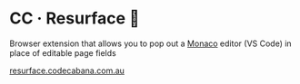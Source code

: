 # CC &middot; Resurface :hammer:

Browser extension that allows you to pop out a [Monaco](https://microsoft.github.io/monaco-editor/) editor (VS Code) in place of editable page fields

[resurface.codecabana.com.au](https://resurface.codecabana.com.au)
